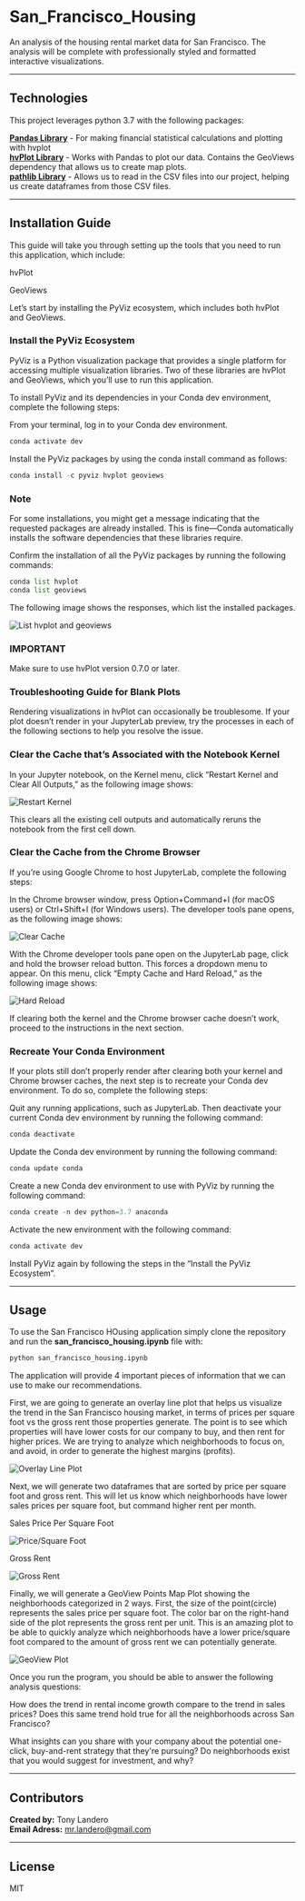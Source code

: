 # San_Francisco_Housing
An analysis of the housing rental market data for San Francisco. The analysis will be complete with professionally styled and formatted interactive visualizations.

---

## Technologies

This project leverages python 3.7 with the following packages:

**[Pandas Library](https://pandas.pydata.org/)** - For making financial statistical calculations and plotting with hvplot<br>
**[hvPlot Library](https://hvplot.holoviz.org/)** - Works with Pandas to plot our data. Contains the GeoViews dependency that allows us to create map plots.<br>
**[pathlib Library](https://pathlib.readthedocs.io/en/pep428/)** - Allows us to read in the CSV files into our project, helping us create dataframes from those CSV files.

---

## Installation Guide

This guide will take you through setting up the tools that you need to run this application, which include:

hvPlot

GeoViews

Let’s start by installing the PyViz ecosystem, which includes both hvPlot and GeoViews.

### Install the PyViz Ecosystem

PyViz is a Python visualization package that provides a single platform for accessing multiple visualization libraries. Two of these libraries are hvPlot and GeoViews, which you’ll use to run this application.

To install PyViz and its dependencies in your Conda dev environment, complete the following steps:

From your terminal, log in to your Conda dev environment.

```python
conda activate dev
```

Install the PyViz packages by using the conda install command as follows:

```python
conda install -c pyviz hvplot geoviews
```

### Note
For some installations, you might get a message indicating that the requested packages are already installed. This is fine—Conda automatically installs the software dependencies that these libraries require.

Confirm the installation of all the PyViz packages by running the following commands:

```python
conda list hvplot
conda list geoviews
```

The following image shows the responses, which list the installed packages.

![List hvplot and geoviews](list_hv_gv.png)

### IMPORTANT

Make sure to use hvPlot version 0.7.0 or later.

### Troubleshooting Guide for Blank Plots

Rendering visualizations in hvPlot can occasionally be troublesome. If your plot doesn’t render in your JupyterLab preview, try the processes in each of the following sections to help you resolve the issue.

### Clear the Cache that’s Associated with the Notebook Kernel

In your Jupyter notebook, on the Kernel menu, click “Restart Kernel and Clear All Outputs,” as the following image shows:

![Restart Kernel](restart_kernel.png)

This clears all the existing cell outputs and automatically reruns the notebook from the first cell down.

### Clear the Cache from the Chrome Browser

If you’re using Google Chrome to host JupyterLab, complete the following steps:

In the Chrome browser window, press Option+Command+I (for macOS users) or Ctrl+Shift+I (for Windows users). The developer tools pane opens, as the following image shows:

![Clear Cache](clear_cache.png)

With the Chrome developer tools pane open on the JupyterLab page, click and hold the browser reload button. This forces a dropdown menu to appear. On this menu, click “Empty Cache and Hard Reload,” as the following image shows:

![Hard Reload](hard_reload.png)

If clearing both the kernel and the Chrome browser cache doesn’t work, proceed to the instructions in the next section.

### Recreate Your Conda Environment

If your plots still don’t properly render after clearing both your kernel and Chrome browser caches, the next step is to recreate your Conda dev environment. To do so, complete the following steps:

Quit any running applications, such as JupyterLab. Then deactivate your current Conda dev environment by running the following command:

```python
conda deactivate
```

Update the Conda dev environment by running the following command:

```python
conda update conda
```

Create a new Conda dev environment to use with PyViz by running the following command:

```python
conda create -n dev python=3.7 anaconda
```

Activate the new environment with the following command:

```python
conda activate dev
```

Install PyViz again by following the steps in the “Install the PyViz Ecosystem”.

---

## Usage

To use the San Francisco HOusing application simply clone the repository and run the **san_francisco_housing.ipynb** file with:

```python
python san_francisco_housing.ipynb
```

The application will provide 4 important pieces of information that we can use to make our recommendations.

First, we are going to generate an overlay line plot that helps us visualize the trend in the San Francisco housing market, in terms of prices per square foot vs the gross rent those properties generate. The point is to see which properties will have lower costs for our company to buy, and then rent for higher prices. We are trying to analyze which neighborhoods to focus on, and avoid, in order to generate the highest margins (profits).

![Overlay Line Plot](overlay_line_plot.png)

Next, we will generate two dataframes that are sorted by price per square foot and gross rent. This will let us know which neighborhoods have lower sales prices per square foot, but command higher rent per month.

Sales Price Per Square Foot

![Price/Square Foot](price_sqr_foot_sort.png)

Gross Rent

![Gross Rent](gross_rent_sort.png)

Finally, we will generate a GeoView Points Map Plot showing the neighborhoods categorized in 2 ways. First, the size of the point(circle) represents the sales price per square foot. The color bar on the right-hand side of the plot represents the gross rent per unit. This is an amazing plot to be able to quickly analyze which neighborhoods have a lower price/square foot compared to the amount of gross rent we can potentially generate.

![GeoView Plot](geo_view_plot.png)

Once you run the program, you should be able to answer the following analysis questions:

How does the trend in rental income growth compare to the trend in sales prices? Does this same trend hold true for all the neighborhoods across San Francisco?

What insights can you share with your company about the potential one-click, buy-and-rent strategy that they're pursuing? Do neighborhoods exist that you would suggest for investment, and why?

---

## Contributors

**Created by:** Tony Landero<br>
**Email Adress:** mr.landero@gmail.com

---

## License

MIT